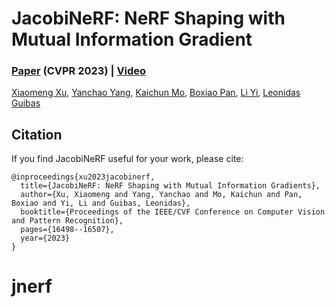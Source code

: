 # JacobiNeRF: NeRF Shaping with Mutual Information Gradient

### [Paper](https://arxiv.org/abs/2304.00341) (CVPR 2023) | [Video](https://www.youtube.com/watch?v=uKU9UdVL6GQ)
[Xiaomeng Xu](https://xxm19.github.io/), [Yanchao Yang](https://yanchaoyang.github.io/), [Kaichun Mo](https://kaichun-mo.github.io/), [Boxiao Pan](https://cs.stanford.edu/~bxpan/), [Li Yi](https://ericyi.github.io/), [Leonidas Guibas](https://geometry.stanford.edu/member/guibas/)

## Citation
If you find JacobiNeRF useful for your work, please cite:
```
@inproceedings{xu2023jacobinerf,
  title={JacobiNeRF: NeRF Shaping with Mutual Information Gradients},
  author={Xu, Xiaomeng and Yang, Yanchao and Mo, Kaichun and Pan, Boxiao and Yi, Li and Guibas, Leonidas},
  booktitle={Proceedings of the IEEE/CVF Conference on Computer Vision and Pattern Recognition},
  pages={16498--16507},
  year={2023}
}
```

# jnerf
